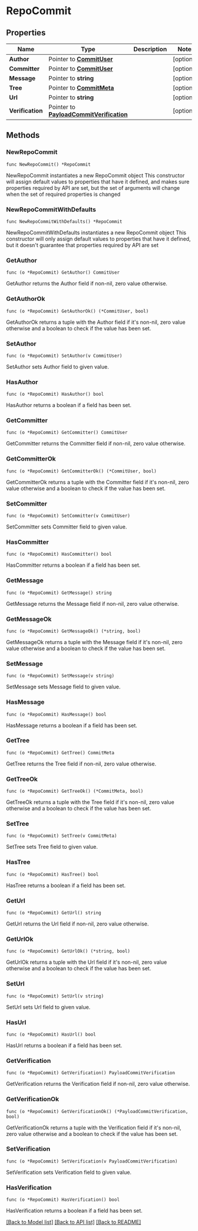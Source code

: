 # RepoCommit

## Properties

Name | Type | Description | Notes
------------ | ------------- | ------------- | -------------
**Author** | Pointer to [**CommitUser**](CommitUser.md) |  | [optional] 
**Committer** | Pointer to [**CommitUser**](CommitUser.md) |  | [optional] 
**Message** | Pointer to **string** |  | [optional] 
**Tree** | Pointer to [**CommitMeta**](CommitMeta.md) |  | [optional] 
**Url** | Pointer to **string** |  | [optional] 
**Verification** | Pointer to [**PayloadCommitVerification**](PayloadCommitVerification.md) |  | [optional] 

## Methods

### NewRepoCommit

`func NewRepoCommit() *RepoCommit`

NewRepoCommit instantiates a new RepoCommit object
This constructor will assign default values to properties that have it defined,
and makes sure properties required by API are set, but the set of arguments
will change when the set of required properties is changed

### NewRepoCommitWithDefaults

`func NewRepoCommitWithDefaults() *RepoCommit`

NewRepoCommitWithDefaults instantiates a new RepoCommit object
This constructor will only assign default values to properties that have it defined,
but it doesn't guarantee that properties required by API are set

### GetAuthor

`func (o *RepoCommit) GetAuthor() CommitUser`

GetAuthor returns the Author field if non-nil, zero value otherwise.

### GetAuthorOk

`func (o *RepoCommit) GetAuthorOk() (*CommitUser, bool)`

GetAuthorOk returns a tuple with the Author field if it's non-nil, zero value otherwise
and a boolean to check if the value has been set.

### SetAuthor

`func (o *RepoCommit) SetAuthor(v CommitUser)`

SetAuthor sets Author field to given value.

### HasAuthor

`func (o *RepoCommit) HasAuthor() bool`

HasAuthor returns a boolean if a field has been set.

### GetCommitter

`func (o *RepoCommit) GetCommitter() CommitUser`

GetCommitter returns the Committer field if non-nil, zero value otherwise.

### GetCommitterOk

`func (o *RepoCommit) GetCommitterOk() (*CommitUser, bool)`

GetCommitterOk returns a tuple with the Committer field if it's non-nil, zero value otherwise
and a boolean to check if the value has been set.

### SetCommitter

`func (o *RepoCommit) SetCommitter(v CommitUser)`

SetCommitter sets Committer field to given value.

### HasCommitter

`func (o *RepoCommit) HasCommitter() bool`

HasCommitter returns a boolean if a field has been set.

### GetMessage

`func (o *RepoCommit) GetMessage() string`

GetMessage returns the Message field if non-nil, zero value otherwise.

### GetMessageOk

`func (o *RepoCommit) GetMessageOk() (*string, bool)`

GetMessageOk returns a tuple with the Message field if it's non-nil, zero value otherwise
and a boolean to check if the value has been set.

### SetMessage

`func (o *RepoCommit) SetMessage(v string)`

SetMessage sets Message field to given value.

### HasMessage

`func (o *RepoCommit) HasMessage() bool`

HasMessage returns a boolean if a field has been set.

### GetTree

`func (o *RepoCommit) GetTree() CommitMeta`

GetTree returns the Tree field if non-nil, zero value otherwise.

### GetTreeOk

`func (o *RepoCommit) GetTreeOk() (*CommitMeta, bool)`

GetTreeOk returns a tuple with the Tree field if it's non-nil, zero value otherwise
and a boolean to check if the value has been set.

### SetTree

`func (o *RepoCommit) SetTree(v CommitMeta)`

SetTree sets Tree field to given value.

### HasTree

`func (o *RepoCommit) HasTree() bool`

HasTree returns a boolean if a field has been set.

### GetUrl

`func (o *RepoCommit) GetUrl() string`

GetUrl returns the Url field if non-nil, zero value otherwise.

### GetUrlOk

`func (o *RepoCommit) GetUrlOk() (*string, bool)`

GetUrlOk returns a tuple with the Url field if it's non-nil, zero value otherwise
and a boolean to check if the value has been set.

### SetUrl

`func (o *RepoCommit) SetUrl(v string)`

SetUrl sets Url field to given value.

### HasUrl

`func (o *RepoCommit) HasUrl() bool`

HasUrl returns a boolean if a field has been set.

### GetVerification

`func (o *RepoCommit) GetVerification() PayloadCommitVerification`

GetVerification returns the Verification field if non-nil, zero value otherwise.

### GetVerificationOk

`func (o *RepoCommit) GetVerificationOk() (*PayloadCommitVerification, bool)`

GetVerificationOk returns a tuple with the Verification field if it's non-nil, zero value otherwise
and a boolean to check if the value has been set.

### SetVerification

`func (o *RepoCommit) SetVerification(v PayloadCommitVerification)`

SetVerification sets Verification field to given value.

### HasVerification

`func (o *RepoCommit) HasVerification() bool`

HasVerification returns a boolean if a field has been set.


[[Back to Model list]](../README.md#documentation-for-models) [[Back to API list]](../README.md#documentation-for-api-endpoints) [[Back to README]](../README.md)


